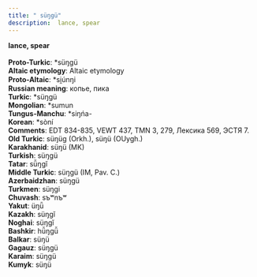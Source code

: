 ```yaml
---
title: " süŋgü"
description:  lance, spear
---
```

<strong> lance, spear</strong><br><br>
<strong>Proto-Turkic</strong>:  *süŋgü<br>
<strong>Altaic etymology</strong>:  Altaic etymology<br>
<strong> Proto-Altaic</strong>:  *si̯únŋi<br>
<strong>Russian meaning</strong>:  копье, пика<br>
<strong>Turkic</strong>:  *süŋgü<br>
<strong>Mongolian</strong>:  *sumun<br>
<strong>Tungus-Manchu</strong>:  *siŋńa-<br>
<strong>Korean</strong>:  *sòní<br>
<strong>Comments</strong>:  EDT 834-835, VEWT 437, TMN 3, 279, Лексика 569, ЭСТЯ 7.<br>
<strong>Old Turkic</strong>:  süŋüg (Orkh.), süŋü (OUygh.)<br>
<strong>Karakhanid</strong>:  süŋü (MK)<br>
<strong>Turkish</strong>:  süŋgü<br>
<strong>Tatar</strong>:  sü̆ŋgĭ<br>
<strong>Middle Turkic</strong>:  süŋgü (IM, Pav. C.)<br>
<strong>Azerbaidzhan</strong>:  süŋgü<br>
<strong>Turkmen</strong>:  süŋgi<br>
<strong>Chuvash</strong>:  sъʷnъʷ<br>
<strong>Yakut</strong>:  üŋǖ<br>
<strong>Kazakh</strong>:  süŋgĭ<br>
<strong>Noghai</strong>:  süŋgĭ<br>
<strong>Bashkir</strong>:  hü̆ŋgü̆<br>
<strong>Balkar</strong>:  süŋü<br>
<strong>Gagauz</strong>:  süŋgü<br>
<strong>Karaim</strong>:  süŋgü<br>
<strong>Kumyk</strong>:  süŋü<br>


